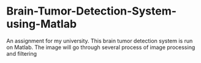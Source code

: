 # Brain-Tumor-Detection-System-using-Matlab
An assignment for my university. This brain tumor detection system is run on Matlab. The image will go through several process of image processing and filtering
